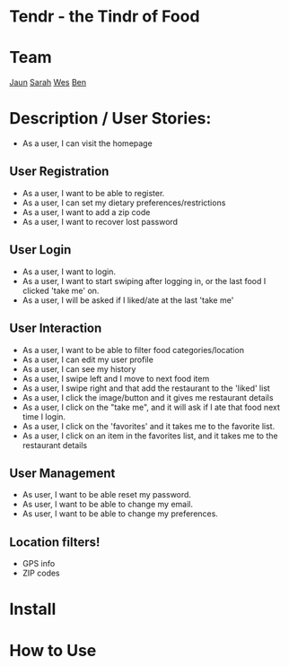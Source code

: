 # Tendr - the Tindr of Food

# Team
[Jaun](https://github.com/zjuanz)
[Sarah](https://github.com/sbetack)
[Wes](https://github.com/yellowjell0)
[Ben](https://github.com/bmartin2015)

# Description / User Stories:
* As a user, I can visit the homepage

## User Registration
* As a user, I want to be able to register.
* As a user, I can set my dietary preferences/restrictions
* As a user, I want to add a zip code
* As a user, I want to recover lost password

## User Login
* As a user, I want to login.
* As a user, I want to start swiping after logging in, or the last food I clicked 'take me' on.
* As a user, I will be asked if I liked/ate at the last 'take me'

## User Interaction
* As a user, I want to be able to filter food categories/location
* As a user, I can edit my user profile
* As a user, I can see my history
* As a user, I swipe left and I move to next food item
* As a user, I swipe right and that add the restaurant to the 'liked' list
* As a user, I click the image/button and it gives me restaurant details
* As a user, I click on the "take me", and it will ask if I ate that food next time I login.
* As a user, I click on the 'favorites' and it takes me to the favorite list.
* As a user, I click on an item in the favorites list, and it takes me to the restaurant details

## User Management
* As user, I want to be able reset my password.
* As user, I want to be able to change my email.
* As user, I want to be able to change my preferences.


## Location filters!
* GPS info
* ZIP codes



# Install



# How to Use
